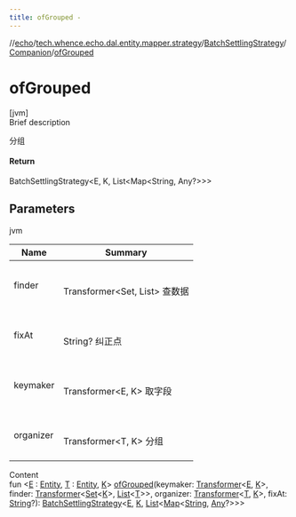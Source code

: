 ```yaml
---
title: ofGrouped -
---
```

//[echo](../../../index.md)/[tech.whence.echo.dal.entity.mapper.strategy](../../index.md)/[BatchSettlingStrategy](../index.md)/[Companion](index.md)/[ofGrouped](of-grouped.md)



# ofGrouped  
[jvm]  
Brief description  


分组



#### Return  


BatchSettlingStrategy<E, K, List<Map<String, Any?>>>



## Parameters  
  
jvm  
  
|  Name|  Summary| 
|---|---|
| finder| <br><br>Transformer<Set<K>, List<T>> 查数据<br><br>
| fixAt| <br><br>String? 纠正点<br><br>
| keymaker| <br><br>Transformer<E, K> 取字段<br><br>
| organizer| <br><br>Transformer<T, K> 分组<br><br>
  
  
Content  
fun <[E](of-grouped.md) : [Entity](../../../tech.whence.echo.dal.entity/-entity/index.md), [T](of-grouped.md) : [Entity](../../../tech.whence.echo.dal.entity/-entity/index.md), [K](of-grouped.md)> [ofGrouped](of-grouped.md)(keymaker: [Transformer](../../../tech.whence.echo.function/-transformer/index.md)<[E](of-grouped.md), [K](of-grouped.md)>, finder: [Transformer](../../../tech.whence.echo.function/-transformer/index.md)<[Set](https://kotlinlang.org/api/latest/jvm/stdlib/kotlin.collections/-set/index.html)<[K](of-grouped.md)>, [List](https://kotlinlang.org/api/latest/jvm/stdlib/kotlin.collections/-list/index.html)<[T](of-grouped.md)>>, organizer: [Transformer](../../../tech.whence.echo.function/-transformer/index.md)<[T](of-grouped.md), [K](of-grouped.md)>, fixAt: [String](https://kotlinlang.org/api/latest/jvm/stdlib/kotlin/-string/index.html)?): [BatchSettlingStrategy](../index.md)<[E](of-grouped.md), [K](of-grouped.md), [List](https://kotlinlang.org/api/latest/jvm/stdlib/kotlin.collections/-list/index.html)<[Map](https://kotlinlang.org/api/latest/jvm/stdlib/kotlin.collections/-map/index.html)<[String](https://kotlinlang.org/api/latest/jvm/stdlib/kotlin/-string/index.html), [Any](https://kotlinlang.org/api/latest/jvm/stdlib/kotlin/-any/index.html)?>>>  



